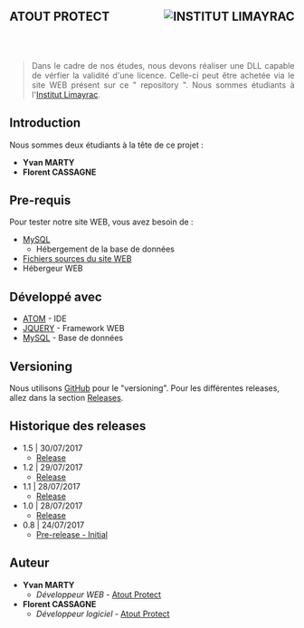 ## ATOUT PROTECT <img src="http://www.limayrac.fr/sites/limayrac.fr/files/logo_limayrac.jpg" alt="INSTITUT LIMAYRAC" align="right" />

<br /><br />
<blockquote style="text-align:justify;"> Dans le cadre de nos études, nous devons réaliser une DLL capable de vérfier la validité d'une licence.
 Celle-ci peut être achetée via  le site WEB présent sur ce " repository ". Nous sommes étudiants à l'<a href="http://www.limayrac.fr/">Institut Limayrac</a>.</blockquote>

## Introduction

Nous sommes deux étudiants à la tête de ce projet :
* **Yvan MARTY**
* **Florent CASSAGNE**

## Pre-requis

Pour tester notre site WEB, vous avez besoin de :
* [MySQL](https://www.mysql.com/fr/)
    * Hébergement de la base de données
* [Fichiers sources du site WEB](https://github.com/YvanMARTY/AtoutProtect/archive/master.zip)
* Hébergeur WEB

## Développé avec

* [ATOM](https://atom.io/) - IDE
* [JQUERY](https://jquery.com/) - Framework WEB
* [MySQL](https://www.mysql.com/fr/) - Base de données

## Versioning

Nous utilisons [GitHub](https://github.com/YvanMARTY/AtoutProtect) pour le "versioning". Pour les différentes releases, allez dans la section [Releases](https://github.com/YvanMARTY/AtoutProtect/releases). 

## Historique des releases

* 1.5 | 30/07/2017
    * [Release](https://github.com/YvanMARTY/AtoutProtect/releases/tag/1.5)
* 1.2 | 29/07/2017
    * [Release](https://github.com/YvanMARTY/AtoutProtect/releases/tag/1.2)
* 1.1 | 28/07/2017
    * [Release](https://github.com/YvanMARTY/AtoutProtect/releases/tag/1.1)
* 1.0 | 28/07/2017
    * [Release](https://github.com/YvanMARTY/AtoutProtect/releases/tag/V1.0)
* 0.8 | 24/07/2017
    * [Pre-release - Initial](https://github.com/YvanMARTY/AtoutProtect/releases/tag/Initial)

## Auteur

* **Yvan MARTY**
    * *Développeur WEB* - [Atout Protect](https://github.com/YvanMARTY/AtoutProtect)
* **Florent CASSAGNE**
    * *Développeur logiciel* - [Atout Protect](https://github.com/YvanMARTY/AtoutProtect)
